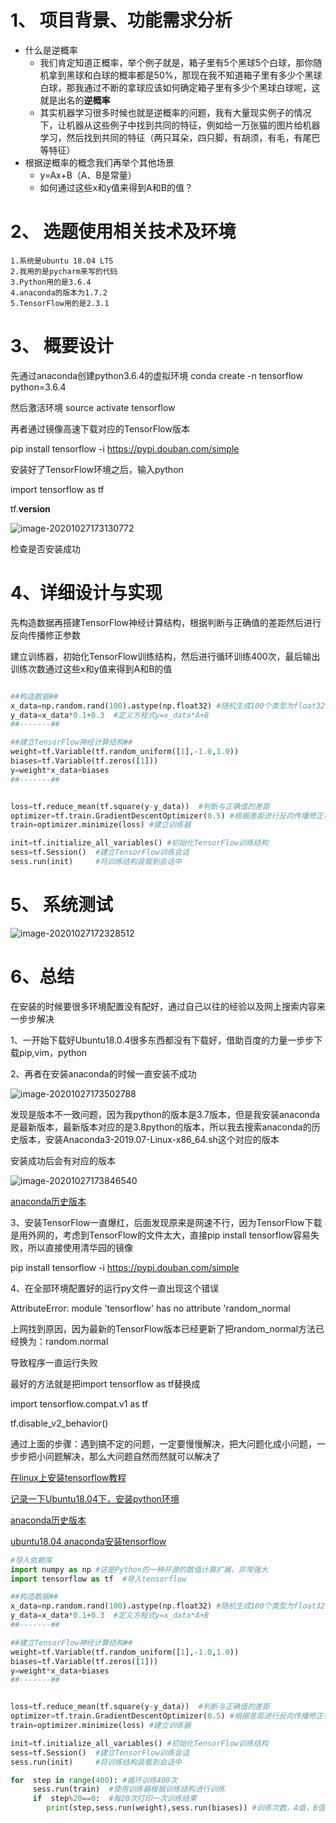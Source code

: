 # 1、 项目背景、功能需求分析

- 什么是逆概率
  - 我们肯定知道正概率，举个例子就是，箱子里有5个黑球5个白球，那你随机拿到黑球和白球的概率都是50%，那现在我不知道箱子里有多少个黑球白球，那我通过不断的拿球应该如何确定箱子里有多少个黑球白球呢，这就是出名的**逆概率**
  - 其实机器学习很多时候也就是逆概率的问题，我有大量现实例子的情况下，让机器从这些例子中找到共同的特征，例如给一万张猫的图片给机器学习，然后找到共同的特征（两只耳朵，四只脚，有胡须，有毛，有尾巴等特征）
- 根据逆概率的概念我们再举个其他场景
  - y=Ax+B（A、B是常量）
  - 如何通过这些x和y值来得到A和B的值？

# 2、 选题使用相关技术及环境

```text
1.系统是ubuntu 18.04 LTS
2.我用的是pycharm来写的代码
3.Python用的是3.6.4
4.anaconda的版本为1.7.2
5.TensorFlow用的是2.3.1
```

# 3、 概要设计

先通过anaconda创建python3.6.4的虚拟环境 conda create -n tensorflow python=3.6.4

然后激活环境 source activate tensorflow

再者通过镜像高速下载对应的TensorFlow版本

pip install tensorflow -i https://pypi.douban.com/simple

安装好了TensorFlow环境之后，输入python

import tensorflow as tf

tf.__version__

![image-20201027173130772](https://cdn.jsdelivr.net/gh/13060923171/images@main/img/image-20201027173130772-1603792778722.png)

检查是否安装成功

# 4、详细设计与实现

先构造数据再搭建TensorFlow神经计算结构，根据判断与正确值的差距然后进行反向传播修正参数

建立训练器，初始化TensorFlow训练结构，然后进行循环训练400次，最后输出训练次数通过这些x和y值来得到A和B的值

```python

##构造数据##
x_data=np.random.rand(100).astype(np.float32) #随机生成100个类型为float32的值
y_data=x_data*0.1+0.3  #定义方程式y=x_data*A+B
##-------##

##建立TensorFlow神经计算结构##
weight=tf.Variable(tf.random_uniform([1],-1.0,1.0)) 
biases=tf.Variable(tf.zeros([1]))     
y=weight*x_data+biases
##-------##


loss=tf.reduce_mean(tf.square(y-y_data))  #判断与正确值的差距
optimizer=tf.train.GradientDescentOptimizer(0.5) #根据差距进行反向传播修正参数
train=optimizer.minimize(loss) #建立训练器

init=tf.initialize_all_variables() #初始化TensorFlow训练结构
sess=tf.Session()  #建立TensorFlow训练会话
sess.run(init)     #将训练结构装载到会话中


```

# 5、 系统测试

![image-20201027172328512](https://cdn.jsdelivr.net/gh/13060923171/images@main/img/image-20201027172328512.png)

# 6、总结

在安装的时候要很多环境配置没有配好，通过自己以往的经验以及网上搜索内容来一步步解决

1、一开始下载好Ubuntu18.0.4很多东西都没有下载好，借助百度的力量一步步下载pip,vim，python

2、再者在安装anaconda的时候一直安装不成功

![image-20201027173502788](https://cdn.jsdelivr.net/gh/13060923171/images@main/img/image-20201027173502788.png)

发现是版本不一致问题，因为我python的版本是3.7版本，但是我安装anaconda是最新版本，最新版本对应的是3.8python的版本，所以我去搜索anaconda的历史版本，安装Anaconda3-2019.07-Linux-x86_64.sh这个对应的版本

安装成功后会有对应的版本

![image-20201027173846540](https://cdn.jsdelivr.net/gh/13060923171/images@main/img/image-20201027173846540.png)

[anaconda历史版本](https://repo.anaconda.com/archive/)

3、安装TensorFlow一直爆红，后面发现原来是网速不行，因为TensorFlow下载是用外网的，考虑到TensorFlow的文件太大，直接pip install tensorflow容易失败，所以直接使用清华园的镜像

pip install tensorflow -i https://pypi.douban.com/simple

4、在全部环境配置好的运行py文件一直出现这个错误

AttributeError: module 'tensorflow' has no attribute 'random_normal

上网找到原因，因为最新的TensorFlow版本已经更新了把random_normal方法已经换为：random.normal

导致程序一直运行失败

最好的方法就是把import tensorflow as tf替换成

import tensorflow.compat.v1 as tf

tf.disable_v2_behavior()

通过上面的步骤：遇到搞不定的问题，一定要慢慢解决，把大问题化成小问题，一步步把小问题解决，那么大问题自然而然就可以解决了



[在linux上安装tensorflow教程](https://blog.csdn.net/weixin_43668325/article/details/85199621)

[记录一下Ubuntu18.04下，安装python环境](https://zhuanlan.zhihu.com/p/136354912)

[anaconda历史版本](https://repo.anaconda.com/archive/)

[ubuntu18.04 anaconda安装tensorflow](https://blog.csdn.net/weixin_42001089/article/details/81807197)



```python
#导入依赖库
import numpy as np #这是Python的一种开源的数值计算扩展，非常强大
import tensorflow as tf  #导入tensorflow 

##构造数据##
x_data=np.random.rand(100).astype(np.float32) #随机生成100个类型为float32的值
y_data=x_data*0.1+0.3  #定义方程式y=x_data*A+B
##-------##

##建立TensorFlow神经计算结构##
weight=tf.Variable(tf.random_uniform([1],-1.0,1.0)) 
biases=tf.Variable(tf.zeros([1]))     
y=weight*x_data+biases
##-------##


loss=tf.reduce_mean(tf.square(y-y_data))  #判断与正确值的差距
optimizer=tf.train.GradientDescentOptimizer(0.5) #根据差距进行反向传播修正参数
train=optimizer.minimize(loss) #建立训练器

init=tf.initialize_all_variables() #初始化TensorFlow训练结构
sess=tf.Session()  #建立TensorFlow训练会话
sess.run(init)     #将训练结构装载到会话中

for  step in range(400): #循环训练400次
     sess.run(train)  #使用训练器根据训练结构进行训练
     if  step%20==0:  #每20次打印一次训练结果
        print(step,sess.run(weight),sess.run(biases)) #训练次数，A值，B值
```

